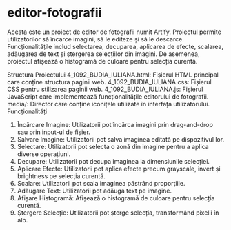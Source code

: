 # editor-fotografii

Acesta este un proiect de editor de fotografii numit Artify. Proiectul permite utilizatorilor să încarce imagini, să le editeze și să le descarce. Funcționalitățile includ selectarea, decuparea, aplicarea de efecte, scalarea, adăugarea de text și ștergerea selecțiilor din imagini. De asemenea, proiectul afișează o histogramă de culoare pentru selecția curentă.

Structura Proiectului
4_1092_BUDIA_IULIANA.html: Fișierul HTML principal care conține structura paginii web.
4_1092_BUDIA_IULIANA.css: Fișierul CSS pentru stilizarea paginii web.
4_1092_BUDIA_IULIANA.js: Fișierul JavaScript care implementează funcționalitățile editorului de fotografii.
media/: Director care conține iconițele utilizate în interfața utilizatorului.
Funcționalități
1. Încărcare Imagine: Utilizatorii pot încărca imagini prin drag-and-drop sau prin input-ul de fișier.
2. Salvare Imagine: Utilizatorii pot salva imaginea editată pe dispozitivul lor.
3. Selectare: Utilizatorii pot selecta o zonă din imagine pentru a aplica diverse operațiuni.
4. Decupare: Utilizatorii pot decupa imaginea la dimensiunile selecției.
5. Aplicare Efecte: Utilizatorii pot aplica efecte precum grayscale, invert și brightness pe selecția curentă.
6. Scalare: Utilizatorii pot scala imaginea păstrând proporțiile.
7. Adăugare Text: Utilizatorii pot adăuga text pe imagine.
8. Afișare Histogramă: Afișează o histogramă de culoare pentru selecția curentă.
9. Ștergere Selecție: Utilizatorii pot șterge selecția, transformând pixelii în alb.

